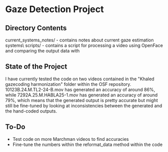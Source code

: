 # Gaze Detection Project

## Directory Contents
current_systems_notes/ - contains notes about current gaze estimation systems\\
scripts/ - contains a script for processing a video using OpenFace and comparing the output data with 

## State of the Project
I have currently tested the code on two videos contained in the "Khaled gazecoding harmonization" folder within the OSF repository. 10123B.24.M.TL2-24-B.mov has generated an accuracy of around 86\%, while 7292A.25.M.HABLA25-1.mov has generated an accuracy of around 79\%, which means that the generated output is pretty accurate but might still be fine-tuned by looking at inconsistencies between the generated and the hand-coded outputs.

## To-Do
- Test code on more Marchman videos to find accuracies
- Fine-tune the numbers within the reformat_data method within the code